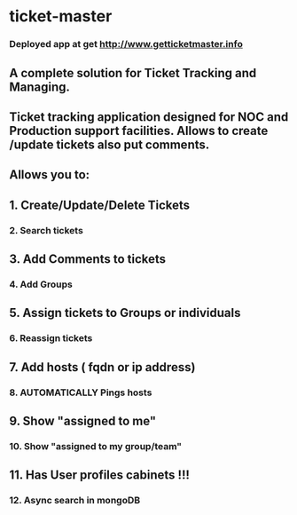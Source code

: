 # ticket-master
### Deployed app at get http://www.getticketmaster.info
## A complete solution for Ticket Tracking and Managing. 
## Ticket tracking application designed for NOC and Production support facilities. Allows to create /update tickets also put comments.

## Allows you to:
 
## 1.  Create/Update/Delete Tickets
### 2.  Search tickets 
## 3. Add Comments to tickets
### 4. Add Groups
## 5. Assign tickets to Groups or individuals
### 6. Reassign tickets
## 7. Add hosts ( fqdn or ip address)
### 8. AUTOMATICALLY Pings hosts
## 9. Show "assigned to me"
### 10. Show "assigned to my group/team"
## 11. Has User profiles cabinets !!!
### 12. Async search in mongoDB

 

